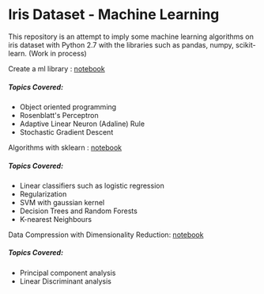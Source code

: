 # Iris Dataset - Machine Learning

This repository is an attempt to imply some machine learning algorithms on iris dataset with Python 2.7 with the libraries such as pandas, numpy, scikit-learn. (Work in process)

Create a ml library : <A href='http://nbviewer.jupyter.org/github/sametmarasli/Project_Iris_Dataset/blob/master/ml_library.ipynb'>notebook</A><BR>

##### Topics Covered:

- Object oriented programming
- Rosenblatt's Perceptron
- Adaptive Linear Neuron (Adaline) Rule
- Stochastic Gradient Descent

Algorithms with sklearn : <A href='http://nbviewer.jupyter.org/github/sametmarasli/Project_Iris_Dataset/blob/master/ml_with_sklearn.ipynb'>notebook</A><BR>

##### Topics Covered:

- Linear classifiers such as logistic regression
- Regularization
- SVM with gaussian kernel
- Decision Trees and Random Forests
- K-nearest Neighbours

Data Compression with Dimensionality Reduction: <A href='http://nbviewer.jupyter.org/github/sametmarasli/Project_Iris_Dataset/blob/master/ml_dimensionality_reduction.ipynb'>notebook</A><BR>

##### Topics Covered:

- Principal component analysis
- Linear Discriminant analysis

